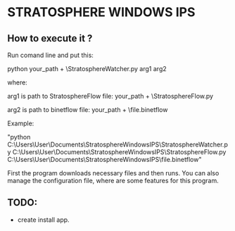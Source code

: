 STRATOSPHERE WINDOWS IPS
=======

How to execute it ?
-----------

Run comand line and put this:

python  your_path + \StratosphereWatcher.py arg1 arg2

where:

arg1 is path to StratosphereFlow file: your_path + \StratosphereFlow.py

arg2 is path to binetflow file: your_path + \file.binetflow

Example:

"python C:\Users\User\Documents\StratosphereWindowsIPS\StratosphereWatcher.py C:\Users\User\Documents\StratosphereWindowsIPS\StratosphereFlow.py C:\Users\User\Documents\StratosphereWindowsIPS\file.binetflow"

First the program downloads necessary files and then runs. You can also manage the configuration file, where are some features for this program.



TODO:
---------------------
* create install app.


